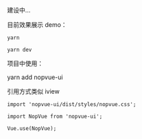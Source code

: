 建设中...

目前效果展示 demo：

```
yarn

yarn dev
```

项目中使用：

yarn add nopvue-ui

引用方式类似 iview

```
import 'nopvue-ui/dist/styles/nopvue.css';

import NopVue from 'nopvue-ui';

Vue.use(NopVue);
```
